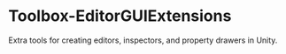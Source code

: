# Toolbox-EditorGUIExtensions
Extra tools for creating editors, inspectors, and property drawers in Unity.

